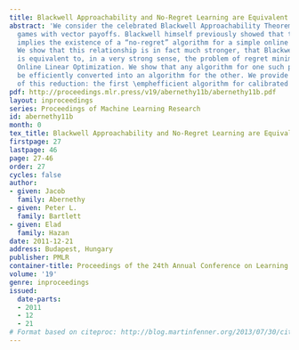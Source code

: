 ```yaml
---
title: Blackwell Approachability and No-Regret Learning are Equivalent
abstract: 'We consider the celebrated Blackwell Approachability Theorem for two-player
  games with vector payoffs. Blackwell himself previously showed that the theorem
  implies the existence of a “no-regret” algorithm for a simple online learning problem.
  We show that this relationship is in fact much stronger, that Blackwell’s result
  is equivalent to, in a very strong sense, the problem of regret minimization for
  Online Linear Optimization. We show that any algorithm for one such problem can
  be efficiently converted into an algorithm for the other. We provide one novel application
  of this reduction: the first \emphefficient algorithm for calibrated forecasting.'
pdf: http://proceedings.mlr.press/v19/abernethy11b/abernethy11b.pdf
layout: inproceedings
series: Proceedings of Machine Learning Research
id: abernethy11b
month: 0
tex_title: Blackwell Approachability and No-Regret Learning are Equivalent
firstpage: 27
lastpage: 46
page: 27-46
order: 27
cycles: false
author:
- given: Jacob
  family: Abernethy
- given: Peter L.
  family: Bartlett
- given: Elad
  family: Hazan
date: 2011-12-21
address: Budapest, Hungary
publisher: PMLR
container-title: Proceedings of the 24th Annual Conference on Learning Theory
volume: '19'
genre: inproceedings
issued:
  date-parts:
  - 2011
  - 12
  - 21
# Format based on citeproc: http://blog.martinfenner.org/2013/07/30/citeproc-yaml-for-bibliographies/
---
```

